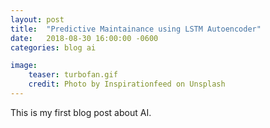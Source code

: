 ```yaml
---
layout: post
title:  "Predictive Maintainance using LSTM Autoencoder"
date:   2018-08-30 16:00:00 -0600
categories: blog ai

image:
    teaser: turbofan.gif
    credit: Photo by Inspirationfeed on Unsplash
---
```


This is my first blog post about AI. 